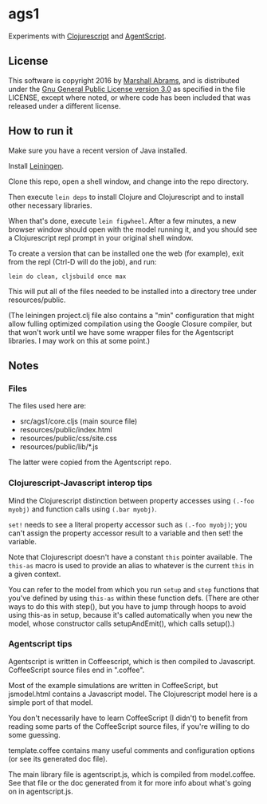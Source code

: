 # ags1
Experiments with [Clojurescript](http://clojurescript.org) and
[AgentScript](http://agentscript.org).

## License

This software is copyright 2016 by [Marshall
Abrams](http://members.logical.net/~marshall/), and is distributed
under the [Gnu General Public License version
3.0](http://www.gnu.org/copyleft/gpl.html) as specified in the file
LICENSE, except where noted, or where code has been included that was
released under a different license.  

## How to run it

Make sure you have a recent version of Java installed.

Install [Leiningen](http://leiningen.org).

Clone this repo, open a shell window, and change into the repo
directory.

Then execute `lein deps` to install Clojure and Clojurescript and to
install other necessary libraries.

When that's done, execute `lein figwheel`.  After a few minutes, a new
browser window should open with the model running it, and you should see
a Clojurescript repl prompt in your original shell window.

To create a version that can be installed one the web (for example),
exit from the repl (Ctrl-D will do the job), and run:

    lein do clean, cljsbuild once max

This will put all of the files needed to be installed into a directory
tree under resources/public.

(The leiningen project.clj file also contains a "min" configuration that
might allow fulling optimized compilation using the Google Closure compiler,
but that won't work until we have some wrapper files for the Agentscript
libraries.  I may work on this at some point.)

## Notes

### Files

The files used here are:

* src/ags1/core.cljs (main source file)
* resources/public/index.html
* resources/public/css/site.css
* resources/public/lib/*.js

The latter were copied from the Agentscript repo.

### Clojurescript-Javascript interop tips

Mind the Clojurescript distinction between property accesses using
`(.-foo myobj)` and function calls using `(.bar myobj)`.

`set!` needs to see a literal property accessor such as `(.-foo
myobj)`; you can't assign the property accessor result to a variable and
then set! the variable.

Note that Clojurescript doesn't have a constant `this` pointer
available.  The `this-as` macro is used to provide an alias to whatever
is the current `this` in a given context.

You can refer to the model from which you run `setup` and `step`
functions that you've defined by using `this-as` within these function
defs.  (There are other ways to do this with step(), but you have to
jump through hoops to avoid using this-as in setup, because it's called
automatically when you new the model, whose constructor calls
setupAndEmit(), which calls setup().)

### Agentscript tips

Agentscript is written in Coffeescript, which is then compiled to
Javascript.  CoffeeScript source files end in ".coffee".

Most of the example simulations are written in CoffeeScript, but
jsmodel.html contains a Javascript model.  The Clojurescript model
here is a simple port of that model.

You don't necessarily have to learn CoffeeScript (I didn't) to benefit
from reading some parts of the CoffeeScript source files, if you're
willing to do some guessing.

template.coffee contains many useful comments and configuration options
(or see its generated doc file).

The main library file is agentscript.js, which is compiled from
model.coffee.  See that file or the doc generated from it for more info
about what's going on in agentscript.js.
